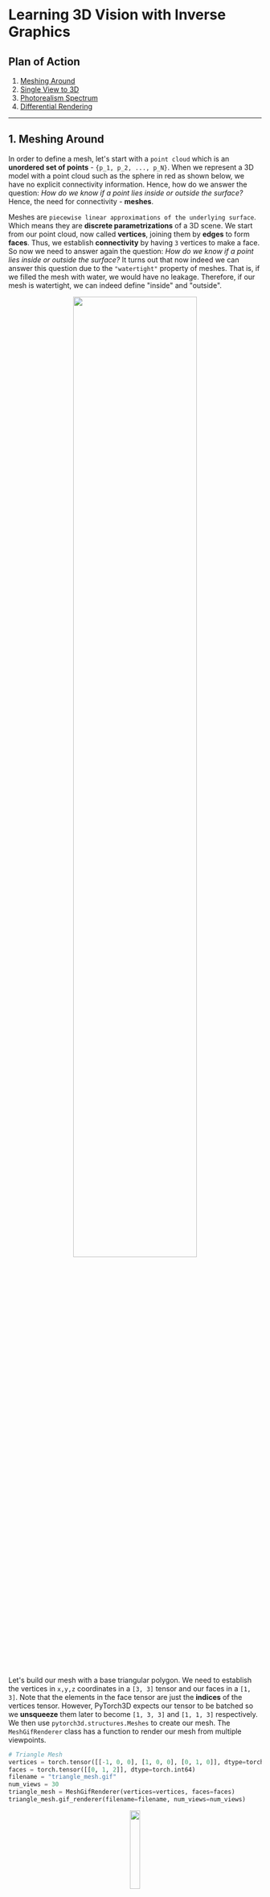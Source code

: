 # Learning 3D Vision with Inverse Graphics

## Plan of Action

1. [Meshing Around](#ma)
2. [Single View to 3D](#sv3d)
3. [Photorealism Spectrum](#ps)
4. [Differential Rendering](#dr)




-------------------------
<a name="ma"></a>
## 1. Meshing Around
In  order to define a mesh, let's start with a ```point cloud``` which is an **unordered set of points** - ```{p_1, p_2, ..., p_N}```. When we represent a 3D model with a point cloud such as the sphere in red as shown below, we have no explicit connectivity information. Hence,  how do we answer the question: _How do we know if a point lies inside or outside the surface?_ Hence, the need for connectivity - **meshes**.

Meshes are ```piecewise linear approximations of the underlying surface```. Which means they are **discrete parametrizations** of a 3D scene. We start from our point cloud, now called **vertices**, joining them by **edges** to form **faces**. Thus, we establish **connectivity** by having ```3``` vertices to make a face. So now we need to answer again the question: _How do we know if a point lies inside or outside the surface?_ It turns out that now indeed we can answer this question due to the ```"watertight"``` property of meshes. That is, if we filled the mesh with water, we would have no leakage. Therefore, if our mesh is watertight, we can indeed define "inside" and "outside". 


<p align="center">
  <img src="https://github.com/yudhisteer/Rendering-Basics-with-PyTorch3D/assets/59663734/9a4a3334-cd07-4276-8a2d-b0b22574dddd" width="70%" />
</p>


Let's build our mesh with a base triangular polygon. We need to establish the vertices in ```x,y,z``` coordinates in a ```[3, 3]``` tensor and our faces in a ```[1, 3]```. Note that the elements in the face tensor are just the **indices** of the vertices tensor. However, PyTorch3D expects our tensor to be batched so we **unsqueeze** them later to become ```[1, 3, 3]``` and ```[1, 1, 3]``` respectively. We then use ```pytorch3d.structures.Meshes``` to create our mesh. The ```MeshGifRenderer``` class has a function to render our mesh from multiple viewpoints.

```python
# Triangle Mesh
vertices = torch.tensor([[-1, 0, 0], [1, 0, 0], [0, 1, 0]], dtype=torch.float32)
faces = torch.tensor([[0, 1, 2]], dtype=torch.int64)
filename = "triangle_mesh.gif"
num_views = 30
triangle_mesh = MeshGifRenderer(vertices=vertices, faces=faces)
triangle_mesh.gif_renderer(filename=filename, num_views=num_views)
```

<p align="center">
  <img src="https://github.com/yudhisteer/Rendering-Basics-with-PyTorch3D/assets/59663734/8aa00eb7-2e95-4a59-84b8-1502aec647aa" width="20%" />
</p>

### 1.1 Building mesh by mesh

Now that we have built a triangular mesh. We can use this as a base to create more complex 3D models such as a **cube**. Note that we need to use ```two``` sets of triangle faces to represent ```one``` face of the cube. Our cube will have ```8``` vertices and ```12``` triangular faces. Below is a step-by-step of joining all the 12 faces to form the final cube:



![square_mesh_0](https://github.com/yudhisteer/Rendering-Basics-with-PyTorch3D/assets/59663734/5c2ffa90-5a6a-423e-8e49-6778bb92dbdf)
![square_mesh_1](https://github.com/yudhisteer/Rendering-Basics-with-PyTorch3D/assets/59663734/4c93c08a-9af8-47b6-9bed-7f9b9c9de148)
![square_mesh_2](https://github.com/yudhisteer/Rendering-Basics-with-PyTorch3D/assets/59663734/10b999ac-2477-42cc-9bfb-e4e4810fdd92)
![square_mesh_3](https://github.com/yudhisteer/Rendering-Basics-with-PyTorch3D/assets/59663734/7826394f-9569-45dc-a3f8-299d8c7badef)
![square_mesh_4](https://github.com/yudhisteer/Rendering-Basics-with-PyTorch3D/assets/59663734/c63cd921-fd99-4f10-96dd-4c5352bda481)
![square_mesh_5](https://github.com/yudhisteer/Rendering-Basics-with-PyTorch3D/assets/59663734/8a155c59-9092-498e-a00b-800a8429db42)
![square_mesh_6](https://github.com/yudhisteer/Rendering-Basics-with-PyTorch3D/assets/59663734/1605f495-7657-4042-b857-10646950fe00)
![square_mesh_7](https://github.com/yudhisteer/Rendering-Basics-with-PyTorch3D/assets/59663734/154ee8e4-40dc-4988-9691-3c4d3c04b996)
![square_mesh_8](https://github.com/yudhisteer/Rendering-Basics-with-PyTorch3D/assets/59663734/8240347a-96ed-4988-a5ce-63609862f752)
![square_mesh_9](https://github.com/yudhisteer/Rendering-Basics-with-PyTorch3D/assets/59663734/0169c30c-ae4d-48b3-8fbd-352070a6741c)
![square_mesh_10](https://github.com/yudhisteer/Rendering-Basics-with-PyTorch3D/assets/59663734/79857298-9029-4251-bce7-6ed8d13504d8)
![square_mesh_11](https://github.com/yudhisteer/Rendering-Basics-with-PyTorch3D/assets/59663734/64cc9fac-6f51-40a4-ab2e-092afc10844a)

### 1.1 Render Mesh with Texture
Although we showed how our 3D model are made up of triangular meshes, we kind of jump ahead in rendering a mesh. Now let's look at a step by step process of how we can import a ".obj" file, its texture from a ```.mtl``` file and render it.

#### 1.1.1 Load data
We first start by loading our data using the ```load_obj``` function from ```pytorch3d.io```. This returns the vertices of shape ```[N_v, 3]```, the ```face_props``` tuple which contains the **vertex indices** (**verts_idx**) of shape ```[N_f, 3]``` and **texture indices** (**textures_idx**) of similar shape ```[N_f, 3]```, and the ```aux``` tuple which contains the **uv coordinate per vertex** (**verts_uvs**) of shape ```[N_t, 2]```.

```python
vertices, face_props, aux = load_obj(data_file)
```

```python
print(vertices.shape) #[N_v, 3]

faces = face_props.verts_idx #[N_f, 3]
faces_uvs = face_props.textures_idx #[N_f, 3]

verts_uvs = text_props.verts_uvs #[N_t, 2]
```

Note that all Pytorch3D elements need to be batched.

```python
vertices = vertices.unsqueeze(0)  # [1 x N_v x 3]
faces = faces.unsqueeze(0)  # [1 x N_f x 3]
```

#### 1.1.2 Load Texture
Pytorch3d mainly supports 3 types of textures formats **TexturesUV**, **TexturesVertex** and **TexturesAtlas**. TexturesVertex has only one color per vertex. TexturesUV has rather one color per corner of a face. The 3D object file ```.obj``` directs to the material ```.mtl``` file and the material file directs to the texture ``.png``` file. So if we only have a ```.obj``` file we can still render our mesh using a texture of our choice as such:

```python
texture_rgb = torch.ones_like(vertices.unsqueeze(0)) # [1 x N_v X 3]
texture_rgb = texture_rgb * torch.tensor([0.7, 0.7, 1])
```

We use ```TexturesVertex``` to define a texture for the rendering:

```python
textures = pytorch3d.renderer.TexturesVertex(texture_rgb)
```

However if we do have a texture map, we can load it as a normal image and visualize it:

```python
texture_map = plt.imread("cow_texture.png") #(1024, 1024, 3)
plt.imshow(texture_map)
plt.show()
```

<p align="center">
  <img src="https://github.com/yudhisteer/Learning-for-3D-Vision-with-Inverse-Graphics/assets/59663734/d177293c-feab-46af-9eb1-ee5c5f63f4d7" width="40%" />
</p>


We then use ```TexturesUV``` which is an auxiliary datastructure for storing vertex uv and texture maps for meshes.

```python
textures = pytorch3d.renderer.TexturesUV(
                        maps=torch.tensor([texture_map]),
                        faces_uvs=faces_uvs.unsqueeze(0),
                        verts_uvs=verts_uvs.unsqueeze(0)).to(device)
```


#### 1.1.3 Create Mesh
Next, we create an instance of a mesh using ```pytorch3d.structures.Meshes```. Our arguments are the vertices and faces batched, and the textures.

```python
meshes = pytorch3d.structures.Meshes(
    verts=vertices.unsqueeze(0), # batched tensor or a list of tensors
    faces=faces.unsqueeze(0),
    textures=textures)
```

#### 1.1.4 Position a Camera
We want to be able to generate images of our 3D model so we set up a camera. Below are the 4 coordinate systems for 3D data:

1. **World Coordinate System**: The environment where the object or scene exists.
2. **Camera View Coordinate System**: Originates at the image plane with the Z-axis perpendicular to this plane, and orientations are such that +X points left, +Y points up, and +Z points outward. A rotation (R) and translation (T) transform this from the world system.
3. **NDC (Normalized Device Coordinate) System**: Normalizes the coordinates within a view volume, with specific mappings for the corners based on aspect ratios and the near and far planes. This transformation uses the camera projection matrix (P).
4. **Screen Coordinate System**: Maps the view volume to pixel space, where (0,0) and (W,H) represent the top left and bottom right corners of the viewable screen, respectively.


<p align="center">
  <img src="https://github.com/yudhisteer/Learning-for-3D-Vision-with-Inverse-Graphics/assets/59663734/38bc9210-6967-43cd-9854-c7b160a384d1" width="90%" />
</p>
<div align="center">
    <p>Image source: <a href="https://arxiv.org/abs/1612.00593">PointNet: Deep Learning on Point Sets for 3D Classification and Segmentation</a></p>
</div>


We use the ```pytorch3d.renderer.FoVPerspectiveCameras``` function to generate a camera. Our 3D object lives in the world coordinates and we want to visualzie it in the image coordinates. We first need a **rotation** and **translation** matrix to build the **extrinsic matrix** of the camera, the **intrinsic matrix** will be supplied by PyTorch3D. 

```python
R = torch.eye(3).unsqueeze(0) # [1, 3, 3]
T = torch.tensor([[0, 0, 3]]) # [1, 3]

cameras = pytorch3d.renderer.FoVPerspectiveCameras(
    R=R,
    T=T,
    fov=60,
    device=device)
```

<p align="center">
  <img src="https://github.com/yudhisteer/Learning-for-3D-Vision-with-Inverse-Graphics/assets/59663734/246c18fe-64f7-4623-80ef-fe0e60e1552b" width="40%" />
</p>


Below we have the extrinsic matrix which consists of the translation and rotation matrix in **homogeneous** coordinates. 

```python
transform = cameras.get_world_to_view_transform()
print(transform.get_matrix()) # [1, 4, 4]
```

```python
tensor([[[ 1.,  0.,  0.,  0.],
         [ 0.,  1.,  0.,  0.],
         [ 0.,  0.,  1.,  0.],
         [ 0.,  0., 3.,  1.]]], device='cuda:0')
```
In the project [Pseudo-LiDARs with Stereo Vision](https://github.com/yudhisteer/Pseudo-LiDARs-with-Stereo-Vision), I explain more about the camera coordinate system:

<p align="center">
  <img src="https://github.com/yudhisteer/Learning-for-3D-Vision-with-Inverse-Graphics/assets/59663734/63ce3160-35c1-4bda-94e7-1d1a8e58fa2c" width="50%" />
</p>

Now when rendering an image, we may experience that our rendered image is white because the camera is not face our mesh. We have 2 solutions for this: **move the mesh** or **move the camera**.

We rotate our mesh 90 degrees clockwise. Notice how the camera is always facing towards the x-axis.

```python
relative_rotation = pytorch3d.transforms.euler_angles_to_matrix(torch.tensor([0, np.pi/2, 0]), "XYZ") # [3, 3]
vertices_rotate = vertices @ relative_rotation # [N_v, 3]
```

<table>
  <tr>
    <th><b>Before rotation</b></th>
    <th><b>After rotation</b></th>
  </tr>
  <tr>
    <td>
      <img src="https://github.com/yudhisteer/Learning-for-3D-Vision-with-Inverse-Graphics/assets/59663734/71b564b1-b3da-42bb-9c93-29c7f940fa91" alt="Image 1">
    </td>
    <td>
      <img src="https://github.com/yudhisteer/Learning-for-3D-Vision-with-Inverse-Graphics/assets/59663734/08e755f3-6cf9-4fff-a613-fc6ae9ab3439" alt="Image 2">
    </td>
  </tr>
</table>

Or we rotate the camera. Notice how the camera is now facing towards the z-axis:

```python
relative_rotation = pytorch3d.transforms.euler_angles_to_matrix(torch.tensor([0, np.pi/2, 0]), "XYZ") # [3, 3]
R_rotate = relative_rotation.unsqueeze(0) # [1, 3, 3]
```

<table>
  <tr>
    <th><b>Before rotation</b></th>
    <th><b>After rotation</b></th>
  </tr>
  <tr>
    <td>
      <img src="https://github.com/yudhisteer/Learning-for-3D-Vision-with-Inverse-Graphics/assets/59663734/71b564b1-b3da-42bb-9c93-29c7f940fa91" alt="Image 1">
    </td>
    <td>
      <img src="https://github.com/yudhisteer/Learning-for-3D-Vision-with-Inverse-Graphics/assets/59663734/9075d493-87a4-420b-bbf2-42a1b26d09be" alt="Image 2">
    </td>
  </tr>
</table>


#### 1.1.5 Create a renderer
To create a render we need a **rasterizer** which is given a pixel, which triangles correspond to it and a **shader**, that is, given triangle, texture, lighting, etc, how should the pixel be colored. 

```python
image_size = 512

# Rasterizer
raster_settings = pytorch3d.renderer.RasterizationSettings(image_size=image_size)
rasterizer = pytorch3d.renderer.MeshRasterizer(
    raster_settings=raster_settings)

# Shader
shader = pytorch3d.renderer.HardPhongShader(device=device)
```

```python
# Renderer
renderer = pytorch3d.renderer.MeshRenderer(
    rasterizer=rasterizer,
    shader=shader)
```


#### 1.1.6 Set up light
Our image will be pretty dark if we do not set up a light source in our world.

```python
lights = pytorch3d.renderer.PointLights(location=[[0, 0, -3]], device=device)
```

#### 1.1.7 Render Mesh


```python
image = renderer(meshes, cameras=cameras, lights=lights)
plt.imshow(image[0].cpu().numpy())
plt.show()
```


<p align="center">
  <img src="https://github.com/yudhisteer/Learning-for-3D-Vision-with-Inverse-Graphics/assets/59663734/f554efe4-3a91-4faa-8f66-7ecdfbb7d405" width="40%" />
  <img src="https://github.com/yudhisteer/Learning-for-3D-Vision-with-Inverse-Graphics/assets/59663734/e228231f-4f51-4c53-bae2-c29bd23060db" width="40%" />
</p>


### 1.2 Rendering Generic 3D Representations

#### 1.2.1 Rendering Point Clouds from RGB-D Images
Our dataset contains 3 images of the same plan. We have the RGB image, a depth map, a mask, and a Pytorch3D camera corresponding to the pose that the image was taken from. Frst, we want to convert the depth map int oa point cloud. For  that, we make use of the ```unproject_depth_image``` function which uses the camera intrinsics and extrinisics to cast a ray from every pixel in the image into world coordinates space. The ray's final distance is the depth value at that pixel, and the color of each point can be determined from the corresponding image pixel.

<p align="center">
  <img src="https://github.com/yudhisteer/Learning-for-3D-Vision-with-Inverse-Graphics/assets/59663734/27add765-3897-4b15-b847-146e0798a6bf" width="60%" />
</p>

<p align="center">
  <img src="https://github.com/yudhisteer/Learning-for-3D-Vision-with-Inverse-Graphics/assets/59663734/a9b0ab66-b165-404f-87b0-c4747b76df6d" width="49%" />
  <img src="https://github.com/yudhisteer/Learning-for-3D-Vision-with-Inverse-Graphics/assets/59663734/447cfc5b-c8c6-4de1-a313-bc9ddfaa1e5e" width="49%" />
</p>


#### 1.2.2 Parametric Functions
We can define a 3D object as a **parameteric function** and sample points along its surface and render these points. If we were to define the equation of a sphere with center ```(x_0, y_0, z_0)``` and radius ```R```. 

<p align="center">
  <img src="https://github.com/yudhisteer/Learning-3D-Vision-with-Inverse-Graphics/assets/59663734/b616a09b-9428-4323-82c8-d963b73244cd"/>
</p>

Now if we were to define the **parameteric function** of the sphere using the elevation angle (theta) and the azimuth angle (phi). Note that by sampling values of theta and phi, we can generate a sphere point cloud. 

<p align="center">
  <img src="https://github.com/yudhisteer/Learning-3D-Vision-with-Inverse-Graphics/assets/59663734/e9decac9-5f5b-4def-afd6-42c57686502e"/>
</p>

Below are the rendered point clouds where we sampled ```50```, ```300``` and ```1000``` points on the surface respectively.

<p align="center">
  <img src="https://github.com/yudhisteer/Learning-3D-Vision-with-Inverse-Graphics/assets/59663734/6a66b82b-e239-48ae-8bf1-1629f4fc40a7" width="30%" />
  <img src="https://github.com/yudhisteer/Learning-3D-Vision-with-Inverse-Graphics/assets/59663734/2c1d61fc-24be-463b-b14e-dab07c824b81" width="30%" />
  <img src="https://github.com/yudhisteer/Learning-3D-Vision-with-Inverse-Graphics/assets/59663734/9dd55c63-539e-40de-a5a5-8f9b8cf74c36" width="30%" />
</p>




#### 1.2.3 Implicit Surfaces
An implicit function is a way to define a shape **without** explicitly listing its **coordinates**. The function ```F(x, y, z)``` describes the surface by its "**zero level-set**," which means all points ```(x, y, z)``` that satisfy ```F(x, y, z) = 0``` belong to the surface. 

To visualize a shape defined by an implicit function, we start by **discretizing** 3D space into a ```grid of voxels``` (**volumetric pixels**). We then evaluate the function ```F``` at each voxel's coordinates to determine whether each voxel should be part of the shape (i.e., does it satisfy the equation ```F = 0```?). The result of this process is stored in a voxel grid, a 3D array where each value indicates whether the corresponding voxel is inside or outside the shape.

To reconstruct the mesh, we use the **marching cubes algorithm**, which helps us **extract surfaces** at a specific threshold level (0-level set). In practice, we can create our voxel grid using ```torch.meshgrid```, which helps in setting up coordinates for each voxel in our space. We use these coordinates to evaluate our mathematical function. After setting up the voxel grid, we apply the ```mcubes``` library to transform this grid into a **triangle mesh**.

The implicit function for a torus:

<p align="center">
  <img src="https://github.com/yudhisteer/Learning-3D-Vision-with-Inverse-Graphics/assets/59663734/4092a638-5327-4f1d-8f0f-685ec2c6e7a6"/>
</p>

Below we have the torus with voxel size ```20```, ```30```, and ```80``` respectively.

<p align="center">
  <img src="https://github.com/yudhisteer/Learning-3D-Vision-with-Inverse-Graphics/assets/59663734/741c5bd9-2c44-4fcd-b346-5a4f85fa8ef6" width="30%" />
  <img src="https://github.com/yudhisteer/Learning-3D-Vision-with-Inverse-Graphics/assets/59663734/4e0465af-af8f-425c-815c-3f19069344cc" width="30%" />
  <img src="https://github.com/yudhisteer/Learning-3D-Vision-with-Inverse-Graphics/assets/59663734/4002533d-b898-45c1-88fa-2755e96e3ef6" width="30%" />
</p>

So how is these torus different from the point cloud ones? With implicit surfaces, we have **connectivity** between the vertices as compared to point clouds which has no connectivity.

#### 1.2.4 Sampling Points on Meshes 

One way to convert meshes into point clouds would be simply to use the **vertices**.But this can be problematic if the triangular mesh - **faces**- are of different sizes. A better method is **uniform sampling** of the surface through **stratified sampling**. Below is the process:

1. Choose a triangle to sample from based on its size; larger triangles (larger area) have a higher chance of being chosen.
2. Inside the chosen triangle, pick a random spot. This is done using something called **barycentric coordinates**, which help in defining a point in relation to the triangle’s corners.
3. Calculate the exact position of this random spot on the triangle to get a uniform spread of points across the entire mesh.

Below is an example whereby we take a triangle mesh and the number of samples and outputs a point cloud. We randomly sample ```1000```, ```10000```, and ```100000``` points respectively.

<p align="center">
  <img src="https://github.com/yudhisteer/Learning-3D-Vision-with-Inverse-Graphics/assets/59663734/0ce2baa6-e279-4729-88cb-6652c793467d" width="30%" />
  <img src="https://github.com/yudhisteer/Learning-3D-Vision-with-Inverse-Graphics/assets/59663734/bcf98e06-8a0f-4699-b19e-cae5d8ef4e5c" width="30%" />
  <img src="https://github.com/yudhisteer/Learning-3D-Vision-with-Inverse-Graphics/assets/59663734/fcf169f1-fa94-4304-a687-1d59feafabf8" width="30%" />
</p>


-------------------------
<a name="sv3d"></a>
## 2. Single View to 3D

### 2.1 Fitting a Voxel Grid 
Here, wil generate randomly initalized voxel of size ```[b x h x w x d]``` and define **binary cross entropy (BCE)** loss that can help us fit a **3D binary voxel grid** using the ```Adam``` optimizer. 

<p align="center">
  <img src="https://github.com/yudhisteer/Learning-3D-Vision-with-Inverse-Graphics/assets/59663734/e28d2d01-9c75-424d-b288-c9810ebac72c" width="50%" />
</p>

In a 3D voxel grid, a value of ```0``` indicates an **empty** cell, while ```1``` signifies an **occupied** cell. Thus, when fitting a voxel grid to a target, the process essentially involves a **logistic regression** problem aimed at ```maximizing the log-likelihood``` of the ground-truth label in each voxel. In summary, the loss function is the mean value of the voxel-wise binary cross entropies between the reconstructed object and the ground truth. In the equation below, N is the number of voxels in thr ground truth. ```y``` and ```y-hat``` is the predicted occupancy and the corresponding ground truth respectively. 

<p align="center">
  <img src="https://github.com/yudhisteer/Learning-3D-Vision-with-Inverse-Graphics/assets/59663734/58283911-ff26-46ba-a18b-de972e9a2533"/>
</p>

We will define a Binary Cross Entropy loss with logits which combines a Sigmoid layer and the BCELoss in one single class. The ```pos_weight``` factor calculates a **weightage** for occupied voxels based on the average value of the target voxels. By dividing 0.5 the weight **inversely** adjusts according to the frequency of occupied voxels in the data. This method addresses **class imbalances** where we have more unoccupied cells than occupied ones.

```python
def voxel_loss(voxel_src: torch.Tensor, voxel_tgt: torch.Tensor) -> torch.Tensor:
    # voxel_src: b x h x w x d
    # voxel_tgt: b x h x w x d
    pos_weight = (0.5 / voxel_tgt.mean())
    criterion = torch.nn.BCEWithLogitsLoss(reduction='mean', pos_weight=pos_weight)
    loss = criterion(voxel_src, voxel_tgt)
    return loss
```

Below is the code to fit a voxel:

```python
# Generate voxel source with randomly initialized values
voxels_src = torch.rand(feed_cuda["voxels"].shape, requires_grad=True, device=args.device)

# Initialize optimizer to optimize voxel source
optimizer = torch.optim.Adam([voxels_src], lr=args.lr)

for step in tqdm(range(start_iter, args.max_iter)):
    # Calculate loss
    loss = voxel_loss(voxels_src, voxels_tgt)
    # Zero the gradients before backpropagation.
    optimizer.zero_grad()
    # Backpropagate the loss to compute the gradients.
    loss.backward()
    # Update the model parameters based on the computed gradients.
    optimizer.step()
```

We train our data for 10000 iterations and observe the loss steadily decreases to about ```0.1```. This reflects effective learning and model optimization.

<p align="center">
  <img src="https://github.com/yudhisteer/Learning-3D-Vision-with-Inverse-Graphics/assets/59663734/a54c54b4-2104-4101-af49-e8299255e49b" width="50%" />
</p>

Below are the visualization for the ```ground truth```, the ```fitted voxels```, and the ```optimization progress``` results.

<table>
  <tr>
    <th style="width:50%; text-align:center">Ground Truth</th>
    <th style="width:50%; text-align:center">Fitted</th>
    <th style="width:50%; text-align:center">Progress</th>
  </tr>
  <tr>
    <td><img src="https://github.com/yudhisteer/Learning-3D-Vision-with-Inverse-Graphics/assets/59663734/56b1ecc8-c7e3-44bb-ab57-1cac9c4e0e49" width="100%" /></td>
    <td><img src="https://github.com/yudhisteer/Learning-3D-Vision-with-Inverse-Graphics/assets/59663734/b21dde0e-2d7b-48e8-af03-5222f1d08195" width="100%" /></td>
    <td><img src="https://github.com/yudhisteer/Learning-3D-Vision-with-Inverse-Graphics/assets/59663734/f63c2471-3cd4-49a7-97d5-ee08931fcdcd" width="100%" /></td>
  </tr>
  <tr>
    <td><img src="https://github.com/yudhisteer/Learning-3D-Vision-with-Inverse-Graphics/assets/59663734/d5b45a63-fff1-4626-8fcd-df8574fdb789" width="100%" /></td>
    <td><img src="https://github.com/yudhisteer/Learning-3D-Vision-with-Inverse-Graphics/assets/59663734/d108d801-916f-4df6-9758-3de685454cee" width="100%" /></td>
    <td><img src="https://github.com/yudhisteer/Learning-3D-Vision-with-Inverse-Graphics/assets/59663734/be6c7249-56dc-44c8-b8bc-14494418620a" width="100%" /></td>
  </tr>
  <tr>
    <td><img src="https://github.com/yudhisteer/Learning-3D-Vision-with-Inverse-Graphics/assets/59663734/dae78f84-59a7-4af7-aefc-cf1c2bf99c93" width="100%" /></td>
    <td><img src="https://github.com/yudhisteer/Learning-3D-Vision-with-Inverse-Graphics/assets/59663734/032affb2-78e5-439a-a36d-a928c2e150ad" width="100%" /></td>
    <td><img src="https://github.com/yudhisteer/Learning-3D-Vision-with-Inverse-Graphics/assets/59663734/6b7e0163-8273-4a0b-9d17-e77f38a2f155" width="100%" /></td>
  </tr>
</table>



### 2.2 Image to voxel grid
Fitting a voxel grid is easy but now we want to 3D reconstruct a vocel grid from a single image only. For that, we will make use of an ```auto-encoder``` which first ```encode``` the **image** into **latent code** using a ```2D encoder```. We use a **pre-trained** ```ResNet-18``` model from ```torchvision``` to extract **features** from the image. The final classification layer is to make it a ```feature encoder```. Our image will be transformed to a ```latent code```.

<p align="center">
  <img src="https://github.com/yudhisteer/Learning-3D-Vision-with-Inverse-Graphics/assets/59663734/0f30d9b9-65d9-4156-8eae-e7b703f17172" width="80%" />
</p>

Our input image is of size ```[batch_size, 137, 137, 3]```. The encoder transforms it into a latent code of size ```[batch_size, 512]```.  Next, we need to **reconstruct** the latent code into a voxel grid. For that, we first build a decoder using multi-layer perceptron (MLP) only as shown below.

```python
self.decoder = torch.nn.Sequential(
    nn.Linear(512, 1024),
    nn.PReLU(),
    nn.Linear(1024, 32*32*32)
)
```

<p align="center">
  <img src="https://github.com/yudhisteer/Learning-3D-Vision-with-Inverse-Graphics/assets/59663734/3ba408e7-f03d-494d-9fa4-5c16c904a0bb" width="60%" />
</p>

Secondly, we change our **decoder** to fit the architecture of the paper [Pix2Vox](https://arxiv.org/abs/1901.11153) which uses **3D de-convolutional network** (**transpose convolution**) to upsample ```1 x 1 x 1 ch``` to ```N x N x N x ch```. Note that the latent code is what is actually encoding the ```scene``` (the image) and decoding the latents and decoding the latent will give us a ```scene representation``` (3D model). The input of the decoder is of size ```[batch_size, 512]``` and the output of it is ```[batch_size x 32 x 32 x 32]```.

```python
self.fc = nn.Linear(512, 128 * 4 * 4 * 4)
self.decoder = nn.Sequential(
    nn.ConvTranspose3d(128, 64, kernel_size=4, stride=2, padding=1),
    nn.BatchNorm3d(64),
    nn.ReLU(),
    nn.ConvTranspose3d(64, 32, kernel_size=4, stride=2, padding=1),
    nn.BatchNorm3d(32),
    nn.ReLU(),
    nn.ConvTranspose3d(32, 8, kernel_size=4, stride=2, padding=1),
    nn.BatchNorm3d(8),
    nn.ReLU(),
    nn.Conv3d(8, 1, kernel_size=1),
    nn.Sigmoid()
)
```


<p align="center">
  <img src="https://github.com/yudhisteer/Learning-3D-Vision-with-Inverse-Graphics/assets/59663734/742d27ed-5258-4002-9894-4e07f9485312" width="120%" />
</p>

```python
# Set model to training mode
model.train()
# Initialize the Adam optimizer with model parameters and learning rate
optimizer = torch.optim.Adam(model.parameters(), lr=args.lr)

# Loop through the training steps
for step in range(start_iter, args.max_iter):
    # Restart the iterator when a new epoch begins
    if step % len(train_loader) == 0:
        train_loader = iter(loader)

    # Fetch the next batch of data
    feed_dict = next(train_loader)
    # Preprocess the data into the required format
    images_gt, ground_truth_3d = preprocess(feed_dict, args)  # [32, 137, 137, 3], [32, 1, 32, 32, 32]
    # Generate predictions from the model
    prediction_3d = model(images_gt, args)  # [32, 1, 32, 32, 32])  # voxels_pred
    # Calculate the loss based on predict
    loss = calculate_loss(prediction_3d, ground_truth_3d, args)
    # Zero the parameter gradients
    optimizer.zero_grad()
    # Backpropagate to compute gradients
    loss.backward()
    # Update model parameters
    optimizer.step()
```

After training for ```3000``` epochs with a batch size of ```32``` and a learning rate of ```4e-4```, we achive a loss of ```0.395```.


<table style="width:100%">
  <tr>
    <th style="width:50%; text-align:center">Decoder with MLP</th>
    <th style="width:50%; text-align:center">Decoder with 3D De-conv</th>
  </tr>
  <tr>
    <td style="text-align:center"><img src="https://github.com/yudhisteer/Learning-3D-Vision-with-Inverse-Graphics/assets/59663734/22060226-ffb1-4f5c-8539-a713d218082b" style="width:100%"/></td>
    <td style="text-align:center"><img src="https://github.com/yudhisteer/Learning-3D-Vision-with-Inverse-Graphics/assets/59663734/2e9b5a92-f5e5-4242-8f96-73ebe112b502" style="width:100%"/></td>
  </tr>
</table>


In the first row are the **single view image**, **ground truths** of the mesh and the second row is the **predicted voxels**.

<table style="width:100%">
  <tr>
    <td><img src="https://github.com/yudhisteer/Learning-3D-Vision-with-Inverse-Graphics/assets/59663734/abb9c391-372d-4910-b9f8-2e76cd88fe4f" style="width:100%"/></td>
    <td><img src="https://github.com/yudhisteer/Learning-3D-Vision-with-Inverse-Graphics/assets/59663734/7f2547fb-1dc3-4a09-ac72-9ab2142ed1c8" style="width:100%"/></td>
    <td><img src="https://github.com/yudhisteer/Learning-3D-Vision-with-Inverse-Graphics/assets/59663734/4f267071-b1e0-4452-b24c-8c5c3fc88991" style="width:100%"/></td>
    <td><img src="https://github.com/yudhisteer/Learning-3D-Vision-with-Inverse-Graphics/assets/59663734/342587bd-e886-41d3-b76e-d2258fd3c2ba" style="width:100%"/></td>
    <td><img src="https://github.com/yudhisteer/Learning-3D-Vision-with-Inverse-Graphics/assets/59663734/86d07580-d209-47a2-8fb3-facb3122e083" style="width:100%"/></td>
  </tr>
  <tr>
    <td><img src="https://github.com/yudhisteer/Learning-3D-Vision-with-Inverse-Graphics/assets/59663734/3a19d1bb-8b55-402b-9844-5b7b289c791a" style="width:100%"/></td>
    <td><img src="https://github.com/yudhisteer/Learning-3D-Vision-with-Inverse-Graphics/assets/59663734/bdf7004f-6f9a-412c-9a52-18a562901080" style="width:100%"/></td>
    <td><img src="https://github.com/yudhisteer/Learning-3D-Vision-with-Inverse-Graphics/assets/59663734/1a9c5530-acad-4866-a593-b3b66081a5b3" style="width:100%"/></td>
    <td><img src="https://github.com/yudhisteer/Learning-3D-Vision-with-Inverse-Graphics/assets/59663734/d1951b89-cb72-4053-a9c0-811d3a469a71" style="width:100%"/></td>
    <td><img src="https://github.com/yudhisteer/Learning-3D-Vision-with-Inverse-Graphics/assets/59663734/7af9c989-94e9-493e-be0c-c7aa670b394a" style="width:100%"/></td>
    <td></td>
  </tr>
  <tr>
    <td><img src="https://github.com/yudhisteer/Learning-3D-Vision-with-Inverse-Graphics/assets/59663734/5c3f8d59-895b-4ac7-b9d8-daae55736224" style="width:100%"/></td>
    <td><img src="https://github.com/yudhisteer/Learning-3D-Vision-with-Inverse-Graphics/assets/59663734/0b63e219-867f-4b03-9dbd-87fed4a74fa3" style="width:100%"/></td>
    <td><img src="https://github.com/yudhisteer/Learning-3D-Vision-with-Inverse-Graphics/assets/59663734/aad59035-1631-4307-8c0f-7c4f97ecca61" style="width:100%"/></td>
    <td><img src="https://github.com/yudhisteer/Learning-3D-Vision-with-Inverse-Graphics/assets/59663734/7dff48f0-1fa2-4849-ac4a-e3a76aea132d" style="width:100%"/></td>
    <td><img src="https://github.com/yudhisteer/Learning-3D-Vision-with-Inverse-Graphics/assets/59663734/2d65ea1b-140d-4c21-ab5b-747bcee30ae3" style="width:100%"/></td>
    <td></td>
  </tr>
</table>


<!---
<p align="center">
  <img src="https://github.com/yudhisteer/Learning-3D-Vision-with-Inverse-Graphics/assets/59663734/a715cb5f-5516-412a-aba7-aa541ea796d5"/>
</p>
<p align="center">
  <img src="https://github.com/yudhisteer/Learning-3D-Vision-with-Inverse-Graphics/assets/59663734/63b1b4ff-9db6-4f0c-9814-2f93301f7543" width="20%" />
  <img src="https://github.com/yudhisteer/Learning-3D-Vision-with-Inverse-Graphics/assets/59663734/cafd3c8d-73e2-477e-835e-c2aec9bb8656" width="20%" />
</p>
--->

### 2.3 Fitting a Point Cloud

<p align="center">
  <img src="https://github.com/yudhisteer/Learning-3D-Vision-with-Inverse-Graphics/assets/59663734/92ceddbd-e8a9-4e43-9d11-a8de9a2d232a" width="50%" />
</p>




<table style="width:100%">
  <tr>
    <th style="width:50%; text-align:center">Ground Truth</th>
    <th style="width:50%; text-align:center">Fitted</th>
    <th style="width:50%; text-align:center">Progress</th>
  </tr>
  <tr>
    <td><img src="https://github.com/yudhisteer/Learning-3D-Vision-with-Inverse-Graphics/assets/59663734/3c4dd82f-4d93-4b31-b24f-c18855b42308" style="width:100%"/></td>
    <td><img src="https://github.com/yudhisteer/Learning-3D-Vision-with-Inverse-Graphics/assets/59663734/0427949e-8758-4d28-a3c8-f987349a9ddf" style="width:100%"/></td>
    <td><img src="https://github.com/yudhisteer/Learning-3D-Vision-with-Inverse-Graphics/assets/59663734/fef4f274-fc17-4105-921d-c254f97b1a18" style="width:100%"/></td>
  </tr>
  <tr>
    <td><img src="https://github.com/yudhisteer/Learning-3D-Vision-with-Inverse-Graphics/assets/59663734/252ad3b5-2d53-483b-9adb-5b91b843558e" style="width:100%"/></td>
    <td><img src="https://github.com/yudhisteer/Learning-3D-Vision-with-Inverse-Graphics/assets/59663734/10975277-c046-4550-b12e-3900719eac7b" style="width:100%"/></td>
    <td><img src="https://github.com/yudhisteer/Learning-3D-Vision-with-Inverse-Graphics/assets/59663734/605cfad4-76f3-43b5-b5bc-b07abd621fda" style="width:100%"/></td>
  </tr>
  <tr>
    <td><img src="https://github.com/yudhisteer/Learning-3D-Vision-with-Inverse-Graphics/assets/59663734/bcabc41e-8671-40c0-922b-099bc0801010" style="width:100%"/></td>
    <td><img src="https://github.com/yudhisteer/Learning-3D-Vision-with-Inverse-Graphics/assets/59663734/6057f7dc-ec2d-44a3-8da7-2a5efe9cd6aa" style="width:100%"/></td>
    <td><img src="https://github.com/yudhisteer/Learning-3D-Vision-with-Inverse-Graphics/assets/59663734/2df8826e-33a2-4565-869a-44cffbfb3135" style="width:100%"/></td>
  </tr>
</table>


### 2.4 Image to Point Cloud



### 2.5 Fitting a Mesh

<p align="center">
  <img src="https://github.com/yudhisteer/Learning-3D-Vision-with-Inverse-Graphics/assets/59663734/40e4c04b-9a7c-49b6-b619-59885da478c1" width="50%" />
</p>


<p align="center">
  <img src="https://github.com/yudhisteer/Learning-3D-Vision-with-Inverse-Graphics/assets/59663734/900a6749-bae1-41fe-b9cc-e814da213846" width="50%" />
</p>





<table style="width:100%">
  <tr>
    <th style="width:10%; text-align:center">Icosphere Level</th>
    <th style="width:50%; text-align:center">Ground Truth</th>
    <th style="width:50%; text-align:center">Fitted</th>
    <th style="width:50%; text-align:center">Progress</th>
  </tr>
  <tr>
    <td><img src="https://github.com/yudhisteer/Learning-3D-Vision-with-Inverse-Graphics/assets/59663734/e8601a26-7e81-4474-8b92-0d04f532321e" style="width:100%"/></td>
    <td><img src="https://github.com/yudhisteer/Learning-3D-Vision-with-Inverse-Graphics/assets/59663734/94cd8ed1-b838-4392-a242-a22cfe38fbcb" style="width:100%"/></td>
    <td><img src="https://github.com/yudhisteer/Learning-3D-Vision-with-Inverse-Graphics/assets/59663734/477e5d27-d60b-46cd-91da-f61798841209" style="width:100%"/></td>
    <td><img src="https://github.com/yudhisteer/Learning-3D-Vision-with-Inverse-Graphics/assets/59663734/5b37e5fa-61c0-40af-84a4-c20365b406f4" style="width:100%"/></td>
  </tr>
  <tr>
    <td><img src="https://github.com/yudhisteer/Learning-3D-Vision-with-Inverse-Graphics/assets/59663734/f88886c6-ab90-4c6d-b904-32e80124b6cb" style="width:100%"/></td>
    <td><img src="https://github.com/yudhisteer/Learning-3D-Vision-with-Inverse-Graphics/assets/59663734/b3af6ebc-b4b7-42c0-88f3-388d895607df" style="width:100%"/></td>
    <td><img src="https://github.com/yudhisteer/Learning-3D-Vision-with-Inverse-Graphics/assets/59663734/f737c539-ac02-4e14-86c1-089242e1de16" style="width:100%"/></td>
    <td><img src="https://github.com/yudhisteer/Learning-3D-Vision-with-Inverse-Graphics/assets/59663734/6c1dc90a-c326-4d4c-860d-ab8b4dc8f643" style="width:100%"/></td>
  </tr>
  <tr>
    <td><img src="https://github.com/yudhisteer/Learning-3D-Vision-with-Inverse-Graphics/assets/59663734/b5f89281-28de-4a09-95df-b7104c394883" style="width:100%"/></td>
    <td><img src="https://github.com/yudhisteer/Learning-3D-Vision-with-Inverse-Graphics/assets/59663734/a603dc1c-eebf-4c3c-8102-838a2204117c" style="width:100%"/></td>
    <td><img src="https://github.com/yudhisteer/Learning-3D-Vision-with-Inverse-Graphics/assets/59663734/1492a522-4000-4bb9-ac78-c99272c07957" style="width:100%"/></td>
    <td><img src="https://github.com/yudhisteer/Learning-3D-Vision-with-Inverse-Graphics/assets/59663734/80e16760-3793-4dea-9155-2eb2ebd35203" style="width:100%"/></td>
  </tr>
  <tr>
    <td><img src="https://github.com/yudhisteer/Learning-3D-Vision-with-Inverse-Graphics/assets/59663734/0a51dec9-e113-4c99-b04d-51ffece37ef3" style="width:100%"/></td>
    <td><img src="https://github.com/yudhisteer/Learning-3D-Vision-with-Inverse-Graphics/assets/59663734/08844638-5ce4-4f28-ae34-35baf5556aa2" style="width:100%"/></td>
    <td><img src="https://github.com/yudhisteer/Learning-3D-Vision-with-Inverse-Graphics/assets/59663734/3a420ec6-f083-4f4b-8a55-9a19245751e2" style="width:100%"/></td>
    <td><img src="https://github.com/yudhisteer/Learning-3D-Vision-with-Inverse-Graphics/assets/59663734/37447573-acec-4ed4-a6dd-d6ae96ca5bd9" style="width:100%"/></td>
  </tr>
  <tr>
    <td><img src="https://github.com/yudhisteer/Learning-3D-Vision-with-Inverse-Graphics/assets/59663734/d5129df0-4daf-4636-8ffe-1f700c49d646" style="width:100%"/></td>
    <td><img src="https://github.com/yudhisteer/Learning-3D-Vision-with-Inverse-Graphics/assets/59663734/dc9de70a-747a-4a0a-9a34-aa22bc112e17" style="width:100%"/></td>
    <td><img src="https://github.com/yudhisteer/Learning-3D-Vision-with-Inverse-Graphics/assets/59663734/545bdae9-4465-4893-8aa8-1b450c9f7916" style="width:100%"/></td>
    <td><img src="https://github.com/yudhisteer/Learning-3D-Vision-with-Inverse-Graphics/assets/59663734/d63abc43-b337-43aa-9b60-a4db86915374" style="width:100%"/></td>
  </tr>
  <tr>
    <td><img src="https://github.com/yudhisteer/Learning-3D-Vision-with-Inverse-Graphics/assets/59663734/93e95a3d-4c97-4f3f-a90f-bc7ecaf8dd3b" style="width:100%"/></td>
    <td><img src="https://github.com/yudhisteer/Learning-3D-Vision-with-Inverse-Graphics/assets/59663734/50573e49-48d0-4069-b941-10cdd4c00043" style="width:100%"/></td>
    <td><img src="https://github.com/yudhisteer/Learning-3D-Vision-with-Inverse-Graphics/assets/59663734/c9e6fc04-2b8e-4296-9106-aad604a79aa6" style="width:100%"/></td>
    <td><img src="https://github.com/yudhisteer/Learning-3D-Vision-with-Inverse-Graphics/assets/59663734/1c6e029e-f899-44b2-b883-1f862090fe4f" style="width:100%"/></td>
  </tr>
</table>




<table style="width:100%">
  <tr>
    <th style="width:50%; text-align:center">Ground Truth</th>
    <th style="width:50%; text-align:center">Fitted</th>
    <th style="width:50%; text-align:center">Progress</th>
  </tr>
  <tr>
    <td><img src="https://github.com/yudhisteer/Learning-3D-Vision-with-Inverse-Graphics/assets/59663734/ec8de90e-910e-486b-9b27-20408bfb928f" style="width:100%"/></td>
    <td><img src="https://github.com/yudhisteer/Learning-3D-Vision-with-Inverse-Graphics/assets/59663734/ce71f740-922c-4e36-9dda-4ad0ae340049" style="width:100%"/></td>
    <td><img src="https://github.com/yudhisteer/Learning-3D-Vision-with-Inverse-Graphics/assets/59663734/42e26370-6ff4-4416-a588-c2c65d307afe" style="width:100%"/></td>
  </tr>
  <tr>
    <td><img src="https://github.com/yudhisteer/Learning-3D-Vision-with-Inverse-Graphics/assets/59663734/7d132686-7fe5-48b2-b643-3aea490851fb" style="width:100%"/></td>
    <td><img src="https://github.com/yudhisteer/Learning-3D-Vision-with-Inverse-Graphics/assets/59663734/562c38d7-93aa-4e53-8d30-2e3cea7af438" style="width:100%"/></td>
    <td><img src="https://github.com/yudhisteer/Learning-3D-Vision-with-Inverse-Graphics/assets/59663734/131f3ea9-a9a1-4c24-8ae9-6e1580e39fe8" style="width:100%"/></td>
  </tr>
  <tr>
    <td><img src="https://github.com/yudhisteer/Learning-3D-Vision-with-Inverse-Graphics/assets/59663734/21204ca5-3796-4f7a-8ee7-7b154f0fa60f" style="width:100%"/></td>
    <td><img src="https://github.com/yudhisteer/Learning-3D-Vision-with-Inverse-Graphics/assets/59663734/e9b79f7b-ec1a-48ad-bbf1-1e2a36c3273a" style="width:100%"/></td>
    <td><img src="https://github.com/yudhisteer/Learning-3D-Vision-with-Inverse-Graphics/assets/59663734/ae3ba8ff-f531-4028-a420-942952b2b968" style="width:100%"/></td>
  </tr>
</table>








### 2.6 Image to Mesh



<p align="center">
  <img src="https://github.com/yudhisteer/Learning-3D-Vision-with-Inverse-Graphics/assets/59663734/726ea258-08de-4336-84f1-ff564fa6ae41" width="80%" />
</p>


<p align="center">
  <img src="https://github.com/yudhisteer/Learning-3D-Vision-with-Inverse-Graphics/assets/59663734/d71effb6-24f6-4b8e-88d1-a8a3a739dc6f" width="50%" />
</p>



<table style="width:100%">
  <tr>
    <td><img src="https://github.com/yudhisteer/Learning-3D-Vision-with-Inverse-Graphics/assets/59663734/314adc3e-3b66-4159-9146-43f8753f8334" style="width:100%"/></td>
    <td><img src="https://github.com/yudhisteer/Learning-3D-Vision-with-Inverse-Graphics/assets/59663734/c260e63f-e127-4a3c-9337-60f9a2758944" style="width:100%"/></td>
    <td><img src="https://github.com/yudhisteer/Learning-3D-Vision-with-Inverse-Graphics/assets/59663734/d0815bca-14ba-4521-ac46-8688a9f0fe58" style="width:100%"/></td>
    <td><img src="https://github.com/yudhisteer/Learning-3D-Vision-with-Inverse-Graphics/assets/59663734/7074e87b-7bb4-4ed7-a169-814ba6c0520f" style="width:100%"/></td>
    <td><img src="https://github.com/yudhisteer/Learning-3D-Vision-with-Inverse-Graphics/assets/59663734/baac17d9-7490-48c5-a373-c20685034239" style="width:100%"/></td>
  </tr>
  <tr>
    <td><img src="https://github.com/yudhisteer/Learning-3D-Vision-with-Inverse-Graphics/assets/59663734/a282cfe3-f955-4d92-bf41-785bb4ab1c29" style="width:100%"/></td>
    <td><img src="https://github.com/yudhisteer/Learning-3D-Vision-with-Inverse-Graphics/assets/59663734/fa6b73b6-c2b2-437d-b07f-6886cd95200c" style="width:100%"/></td>
    <td><img src="https://github.com/yudhisteer/Learning-3D-Vision-with-Inverse-Graphics/assets/59663734/ec211c06-becd-46f6-a0ec-c8a4dcb9acf7" style="width:100%"/></td>
    <td><img src="https://github.com/yudhisteer/Learning-3D-Vision-with-Inverse-Graphics/assets/59663734/e67ce0ed-5547-48f9-be4f-50ad812fa02d" style="width:100%"/></td>
    <td><img src="https://github.com/yudhisteer/Learning-3D-Vision-with-Inverse-Graphics/assets/59663734/4a6c8c20-bb90-4bed-8c78-9e98c92d0729" style="width:100%"/></td>
  </tr>
  <tr>
    <td><img src="https://github.com/yudhisteer/Learning-3D-Vision-with-Inverse-Graphics/assets/59663734/ad00cbce-7689-4fdb-acea-4a8bc7d62b62" style="width:100%"/></td>
    <td><img src="https://github.com/yudhisteer/Learning-3D-Vision-with-Inverse-Graphics/assets/59663734/14726123-deaf-46a8-8928-99595fefcc9c" style="width:100%"/></td>
    <td><img src="https://github.com/yudhisteer/Learning-3D-Vision-with-Inverse-Graphics/assets/59663734/4c01a652-e7db-447a-baa8-e472a723086c" style="width:100%"/></td>
    <td><img src="https://github.com/yudhisteer/Learning-3D-Vision-with-Inverse-Graphics/assets/59663734/256dfb01-878b-40ac-891c-dec8b6e5216b" style="width:100%"/></td>
    <td><img src="https://github.com/yudhisteer/Learning-3D-Vision-with-Inverse-Graphics/assets/59663734/2d16c1fb-8f13-4f4c-b888-2938bbb56e19" style="width:100%"/></td>
  </tr>
</table>

-------------------------
<a name="ps"></a>
## 3. Photorealism Spectrum





-------------------------
<a name="dr"></a>
## 4. Differential Rendering


-------------------------
## References
1. https://www.andrew.cmu.edu/course/16-889/projects/
2. https://www.andrew.cmu.edu/course/16-825/projects/
3. https://www.educative.io/courses/3d-machine-learning-with-pytorch3d
4. https://towardsdatascience.com/how-to-render-3d-files-using-pytorch3d-ef9de72483f8
5. https://towardsdatascience.com/glimpse-into-pytorch3d-an-open-source-3d-deep-learning-library-291a4beba30f
6. https://www.youtube.com/watch?v=MOBAJb5nJRI
7. https://www.youtube.com/watch?v=v3hTD9m2tM8&t
8. https://www.youtube.com/watch?v=468Cxn1VuJk&list=PL3OV2Akk7XpDjlhJBDGav08bef_DvIdH2&index=4
9. https://github.com/learning3d
10. https://geometric3d.github.io/
11. https://learning3d.github.io/schedule.html
12. https://www.scenerepresentations.org/courses/inverse-graphics-23/
13. https://www-users.cse.umn.edu/~hspark/CSci5980/csci5980_3dvision.html
14. https://github.com/mint-lab/3dv_tutorial
15. https://uni-tuebingen.de/fakultaeten/mathematisch-naturwissenschaftliche-fakultaet/fachbereiche/informatik/lehrstuehle/autonomous-vision/lectures/computer-vision/
16. https://www.youtube.com/watch?v=_M21DcHaMrg&list=PLZk0jtN0g8e_4gGYEpm1VYPh8xNka66Jt&index=6
17. https://learn.udacity.com/courses/cs291
18. https://madebyevan.com/webgl-path-tracing/
19. https://numfactory.upc.edu/web/Geometria/signedDistances.html
20. https://mobile.rodolphe-vaillant.fr/entry/86/implicit-surface-aka-signed-distance-field-definition
21. https://www.youtube.com/watch?v=KnUFccsAsfs&t=2512s
22. https://towardsdatascience.com/understanding-pytorch-loss-functions-the-maths-and-algorithms-part-2-104f19346425
